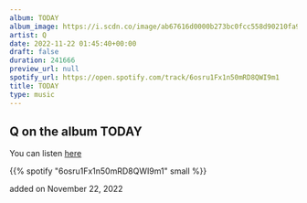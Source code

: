 ```yaml
---
album: TODAY
album_image: https://i.scdn.co/image/ab67616d0000b273bc0fcc558d90210fa9bc9e1e
artist: Q
date: 2022-11-22 01:45:40+00:00
draft: false
duration: 241666
preview_url: null
spotify_url: https://open.spotify.com/track/6osru1Fx1n50mRD8QWI9m1
title: TODAY
type: music
---
```



## Q on the album TODAY

You can listen [here](https://open.spotify.com/track/6osru1Fx1n50mRD8QWI9m1)

{{% spotify "6osru1Fx1n50mRD8QWI9m1" small %}}

added on November 22, 2022